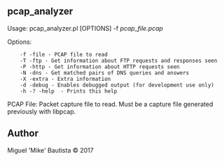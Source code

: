 pcap_analyzer
-------------

Usage: pcap_analyzer.pl [OPTIONS] -f *pcap_file.pcap*

Options:

        -f -file - PCAP file to read
        -T -ftp - Get information about FTP requests and responses seen
        -P -http - Get information about HTTP requests seen
        -N -dns - Get matched pairs of DNS queries and answers
        -X -extra - Extra information
        -d -debug - Enables debugged output (for development use only)
        -h -? -help  - Prints this help

PCAP File:
Packet capture file to read. Must be a capture file generated previously with libpcap.

Author
------

Miguel 'Mike' Bautista
© 2017
